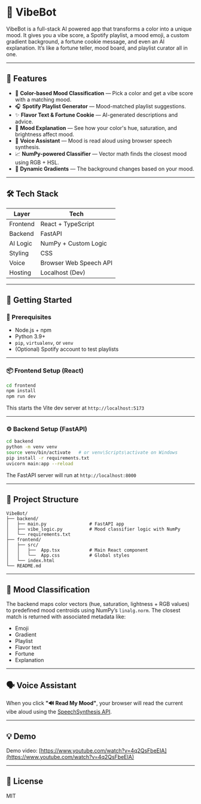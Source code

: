 # 🎨 VibeBot

VibeBot is a full-stack AI powered app that transforms a color into a unique mood. It gives you a vibe score, a Spotify playlist, a mood emoji, a custom gradient background, a fortune cookie message, and even an AI explanation. It’s like a fortune teller, mood board, and playlist curator all in one.

---

## 🌈 Features

- 🎯 **Color-based Mood Classification** — Pick a color and get a vibe score with a matching mood.
- 🎧 **Spotify Playlist Generator** — Mood-matched playlist suggestions.
- ✨ **Flavor Text & Fortune Cookie** — AI-generated descriptions and advice.
- 🧠 **Mood Explanation** — See how your color's hue, saturation, and brightness affect mood.
- 🎤 **Voice Assistant** — Mood is read aloud using browser speech synthesis.
- 📈 **NumPy-powered Classifier** — Vector math finds the closest mood using RGB + HSL.
- 🎨 **Dynamic Gradients** — The background changes based on your mood.

---

## 🛠️ Tech Stack

| Layer      | Tech                   |
|------------|------------------------|
| Frontend   | React + TypeScript     |
| Backend    | FastAPI                |
| AI Logic   | NumPy + Custom Logic   |
| Styling    | CSS                    |
| Voice      | Browser Web Speech API |
| Hosting    | Localhost (Dev)        |

---

## 🚀 Getting Started

### 🔧 Prerequisites

- Node.js + npm
- Python 3.9+
- `pip`, `virtualenv`, or `venv`
- (Optional) Spotify account to test playlists

---

### 📦 Frontend Setup (React)

```bash
cd frontend
npm install
npm run dev
```

This starts the Vite dev server at `http://localhost:5173`

---

### ⚙️ Backend Setup (FastAPI)

```bash
cd backend
python -m venv venv
source venv/bin/activate   # or venv\Scripts\activate on Windows
pip install -r requirements.txt
uvicorn main:app --reload
```

The FastAPI server will run at `http://localhost:8000`

---

## 📂 Project Structure

```
VibeBot/
├── backend/
│   ├── main.py                # FastAPI app
│   ├── vibe_logic.py          # Mood classifier logic with NumPy
│   └── requirements.txt
├── frontend/
│   ├── src/
│   │   ├──  App.tsx           # Main React component
│   │   └──  App.css           # Global styles                
│   └── index.html
└── README.md
```

---

## 🧠 Mood Classification

The backend maps color vectors (hue, saturation, lightness + RGB values) to predefined mood centroids using NumPy’s `linalg.norm`. The closest match is returned with associated metadata like:

- Emoji
- Gradient
- Playlist
- Flavor text
- Fortune
- Explanation

---

## 🗣 Voice Assistant

When you click **"🔊 Read My Mood"**, your browser will read the current vibe aloud using the [SpeechSynthesis API](https://developer.mozilla.org/en-US/docs/Web/API/SpeechSynthesis).

---

## 💡 Demo
Demo video: [https://www.youtube.com/watch?v=4q2QsFbeEIA](https://www.youtube.com/watch?v=4q2QsFbeEIA)

---

## 📜 License

MIT


